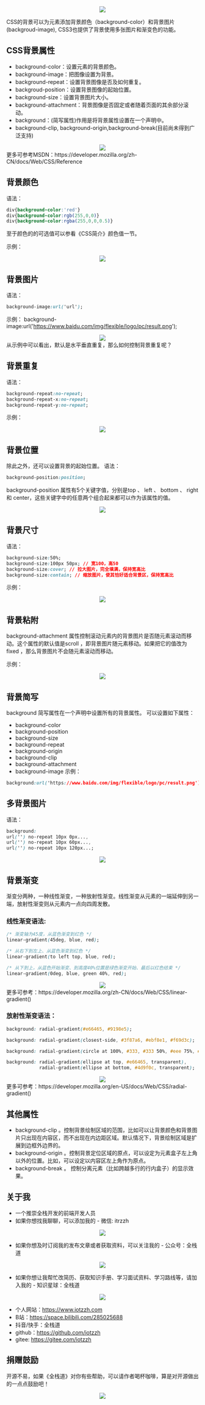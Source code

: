 <div style="text-align: center"><img src="./asset/背景/bg.png" ></div>

CSS的背景可以为元素添加背景颜色（background-color）和背景图片(backgroud-image), CSS3也提供了背景使用多张图片和渐变色的功能。

## CSS背景属性
* background-color：设置元素的背景颜色。
* background-image：把图像设置为背景。
* background-repeat：设置背景图像是否及如何重复。
* backgroud-position：设置背景图像的起始位置。
* background-size：设置背景图片大小。
* background-attachment：背景图像是否固定或者随着页面的其余部分滚动。
* background：(简写属性)作用是将背景属性设置在一个声明中。
* background-clip, background-origin,background-break(目前尚未得到广泛支持)

<div style="text-align: center"><img src="./asset/背景/背景概述.jpg" ></div>
更多可参考MSDN：https://developer.mozilla.org/zh-CN/docs/Web/CSS/Reference


## 背景颜色
语法：
```css
div{background-color:'red'}
div{background-color:rgb(255,0,0)}
div{background-color:rgba(255,0,0,0.5)}
```
至于颜色的的可选值可以参看《CSS简介》颜色值一节。

示例：

<div style="text-align: center"><img src="./asset/背景/背景颜色.jpg" ></div>

## 背景图片
语法：
```css
background-image:url('url');
```
示例：
background-image:url('https://www.baidu.com/img/flexible/logo/pc/result.png');

<div style="text-align: center"><img src="./asset/背景/背景图片.jpg" ></div>
从示例中可以看出，默认是水平垂直重复，那么如何控制背景重复呢？

## 背景重复
语法：
```css
background-repeat:no-repeat;
background-repeat-x:no-repeat;
background-repeat-y:no-repeat;
```
示例：
<div style="text-align: center"><img src="./asset/背景/背景重复.jpg" ></div>

## 背景位置
除此之外，还可以设置背景的起始位置。
语法：
```css
background-position:position;
```
background-position 属性有5个关键字值，分别是top 、 left 、 bottom 、 right 和 center，这些关键字中的任意两个组合起来都可以作为该属性的值。
<div style="text-align: center"><img src="./asset/背景/背景位置.jpg" ></div>

## 背景尺寸
语法：
```css
background-size:50%;
background-size:100px 50px; // 宽100，高50
background-size:cover; // 拉大图片，完全填满，保持宽高比
background-size:contain; // 缩放图片，使其恰好适合背景区，保持宽高比
```
示例：
<div style="text-align: center"><img src="./asset/背景/背景尺寸.jpg" ></div>

## 背景粘附
background-attachment 属性控制滚动元素内的背景图片是否随元素滚动而移动。这个属性的默认值是scroll ，即背景图片随元素移动。如果把它的值改为 fixed ，那么背景图片不会随元素滚动而移动。

示例：
<div style="text-align: center"><img src="./asset/背景/背景粘附.gif" ></div>

## 背景简写
background 简写属性在一个声明中设置所有的背景属性。
可以设置如下属性：
* background-color
* background-position
* background-size
* background-repeat
* background-origin
* background-clip
* background-attachment
* background-image
示例：
```css
background:url('https://www.baidu.com/img/flexible/logo/pc/result.png') no-repeat center ;
```

## 多背景图片
语法：
```css
background:
url('') no-repeat 10px 0px...,
url('') no-repeat 10px 60px...,
url('') no-repeat 10px 120px...;
```
<div style="text-align: center"><img src="./asset/背景/多背景图片.jpg" ></div>

## 背景渐变
渐变分两种，一种线性渐变，一种放射性渐变。线性渐变从元素的一端延伸到另一
端，放射性渐变则从元素内一点向四周发散。
### 线性渐变语法:
```css
/* 渐变轴为45度，从蓝色渐变到红色 */
linear-gradient(45deg, blue, red);

/* 从右下到左上、从蓝色渐变到红色 */
linear-gradient(to left top, blue, red);

/* 从下到上，从蓝色开始渐变、到高度40%位置是绿色渐变开始、最后以红色结束 */
linear-gradient(0deg, blue, green 40%, red);
```
<div style="text-align: center"><img src="./asset/背景/背景线性渐变.gif" ></div>
更多可参考：https://developer.mozilla.org/zh-CN/docs/Web/CSS/linear-gradient()

### 放射性渐变语法：
```css
background: radial-gradient(#e66465, #9198e5);

background: radial-gradient(closest-side, #3f87a6, #ebf8e1, #f69d3c);

background: radial-gradient(circle at 100%, #333, #333 50%, #eee 75%, #333 75%);

background: radial-gradient(ellipse at top, #e66465, transparent),
            radial-gradient(ellipse at bottom, #4d9f0c, transparent);
```
<div style="text-align: center"><img src="./asset/背景/背景放射性渐变.gif" ></div>
更多可参考：https://developer.mozilla.org/en-US/docs/Web/CSS/radial-gradient()

## 其他属性
* background-clip 。控制背景绘制区域的范围，比如可以让背景颜色和背景图片只出现在内容区，而不出现在内边距区域。默认情况下，背景绘制区域是扩展到边框外边界的。
* background-origin 。控制背景定位区域的原点，可以设定为元素盒子左上角以外的位置。比如，可以设定以内容区左上角作为原点。
* background-break 。 控制分离元素（比如跨越多行的行内盒子）的显示效果。


## 关于我
* 一个推崇全栈开发的前端开发人员
* 如果你想找我聊聊，可以添加我的 - 微信: itrzzh
<div style="text-align: center"><img src="../images/微信号.png" style="max-height: 200px;width: auto;"></div>

* 如果你想及时订阅我的发布文章或者获取资料，可以关注我的 - 公众号：全栈道
<div style="text-align: center"><img src="../images/公众号.jpg" style="max-height: 200px;width: auto;"></div>

* 如果你想让我帮忙改简历、获取知识手册、学习面试资料、学习路线等，请加入我的 - 知识星球：全栈道
<div style="text-align: center"><img src="../images/星球.jpg" style="max-height: 200px;width: auto;"></div>

* 个人网站：https://www.iotzzh.com
* B站：https://space.bilibili.com/285025688
* 抖音/快手：全栈道
* github：https://github.com/iotzzh
* gitee: https://gitee.com/iotzzh

## 捐赠鼓励
开源不易，如果《全栈道》对你有些帮助，可以请作者喝杯咖啡，算是对开源做出的一点点鼓励吧！
<div style="text-align: center"><img src="../images/打赏.jpg" style="max-height: 200px;width: auto;"></div>


